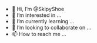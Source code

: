 - 👋 Hi, I’m @SkipyShoe
- 👀 I’m interested in ...
- 🌱 I’m currently learning ...
- 💞️ I’m looking to collaborate on ...
- 📫 How to reach me ...

<!---
SkipyShoe/SkipyShoe is a ✨ special ✨ repository because its `README.md` (this file) appears on your GitHub profile.
You can click the Preview link to take a look at your changes.
--->
